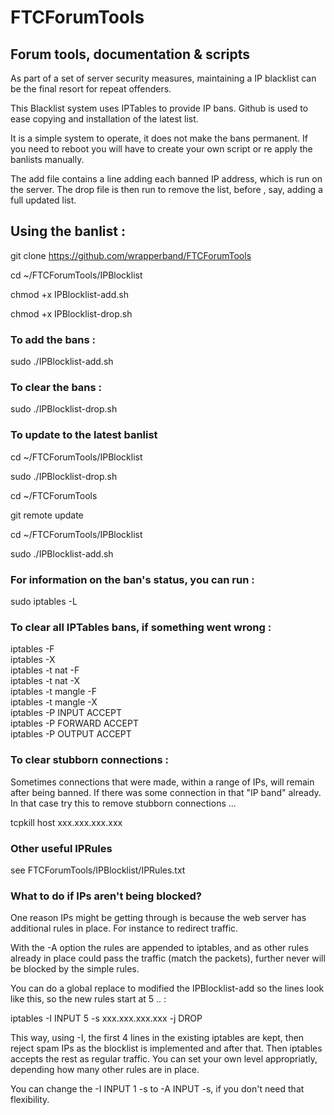 # FTCForumTools
## Forum tools, documentation &amp; scripts

As part of a set of server security measures, maintaining a IP blacklist can be the final resort for repeat offenders.

This Blacklist system uses IPTables to provide IP bans. Github is used to ease copying and installation of the latest list.

It is a simple system to operate, it does not make the bans permanent. If you need to reboot you will have to create your own script or re apply the banlists manually.

The add file contains a line adding each banned IP address, which is run on the server. The drop file is then run to remove the list, before , say, adding a full updated list. 

##  Using the banlist : 

git clone https://github.com/wrapperband/FTCForumTools   
  
cd ~/FTCForumTools/IPBlocklist  
  
chmod +x IPBlocklist-add.sh  
  
chmod +x IPBlocklist-drop.sh  
  
### To add the bans :  
sudo ./IPBlocklist-add.sh  
  
### To clear the bans :    
sudo ./IPBlocklist-drop.sh  
  
### To update to the latest banlist  
  
cd ~/FTCForumTools/IPBlocklist  
  
sudo ./IPBlocklist-drop.sh  
  
cd ~/FTCForumTools  
  
git remote update  
  
cd ~/FTCForumTools/IPBlocklist  
  
sudo ./IPBlocklist-add.sh  
  
###  For information on the ban's status, you can run :   
  
sudo iptables -L  
  
###  To clear all IPTables bans, if something went wrong :  
  
iptables -F  
iptables -X  
iptables -t nat -F  
iptables -t nat -X  
iptables -t mangle -F  
iptables -t mangle -X  
iptables -P INPUT ACCEPT  
iptables -P FORWARD ACCEPT  
iptables -P OUTPUT ACCEPT  
   
###  To clear stubborn connections :  
  
Sometimes connections that were made, within a range of IPs, will remain after being banned. If there was some connection in that "IP band" already.  
In that case try this to remove stubborn connections ...
  
tcpkill host xxx.xxx.xxx.xxx  
  
###  Other useful IPRules   
  
see FTCForumTools/IPBlocklist/IPRules.txt  
  
### What to do if IPs aren't being blocked?  
  
One reason IPs might be getting through is because the  web server has additional rules in place. For instance to redirect traffic.  
  
With the -A option the rules are appended to iptables, and as other rules already in place could pass the traffic (match the packets), further never will be blocked by the simple rules.   
   
You can do a global replace to modified the IPBlocklist-add so the lines look like this, so the new rules start at 5 .. :  
   
iptables -I INPUT 5 -s xxx.xxx.xxx.xxx -j DROP  
  
This way, using -I, the first 4 lines in the existing iptables are kept, then reject spam IPs as the blocklist is implemented and after that. Then iptables accepts the rest as regular traffic. You can set your own level appropriatly, depending how many other rules are in place.  
  
You can change the -I INPUT 1 -s to -A INPUT -s, if you don't need that flexibility.  
  
